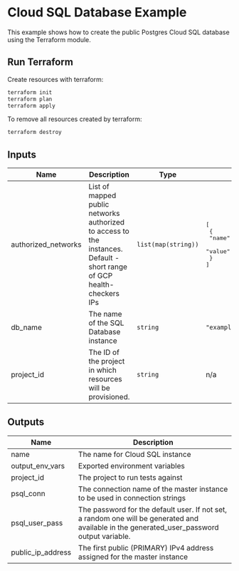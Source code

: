 # Cloud SQL Database Example

This example shows how to create the public Postgres Cloud SQL database using the Terraform module.

## Run Terraform

Create resources with terraform:

```bash
terraform init
terraform plan
terraform apply
```

To remove all resources created by terraform:

```bash
terraform destroy
```

<!-- BEGINNING OF PRE-COMMIT-TERRAFORM DOCS HOOK -->
## Inputs

| Name | Description | Type | Default | Required |
|------|-------------|------|---------|:--------:|
| authorized\_networks | List of mapped public networks authorized to access to the instances. Default - short range of GCP health-checkers IPs | `list(map(string))` | <pre>[<br>  {<br>    "name": "sample-gcp-health-checkers-range",<br>    "value": "130.211.0.0/28"<br>  }<br>]</pre> | no |
| db\_name | The name of the SQL Database instance | `string` | `"example-postgres-public"` | no |
| project\_id | The ID of the project in which resources will be provisioned. | `string` | n/a | yes |

## Outputs

| Name | Description |
|------|-------------|
| name | The name for Cloud SQL instance |
| output\_env\_vars | Exported environment variables |
| project\_id | The project to run tests against |
| psql\_conn | The connection name of the master instance to be used in connection strings |
| psql\_user\_pass | The password for the default user. If not set, a random one will be generated and available in the generated\_user\_password output variable. |
| public\_ip\_address | The first public (PRIMARY) IPv4 address assigned for the master instance |

<!-- END OF PRE-COMMIT-TERRAFORM DOCS HOOK -->
